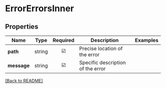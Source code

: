 # ErrorErrorsInner



## Properties

| Name | Type | Required | Description | Examples |
|------------|:-------------:|:-------------:|-------------|:-------------:|
| **path** | string | ☑️ | Precise location of the error | | |
**message** | string | ☑️ | Specific description of the error | | |



[[Back to README]](../../README.md)